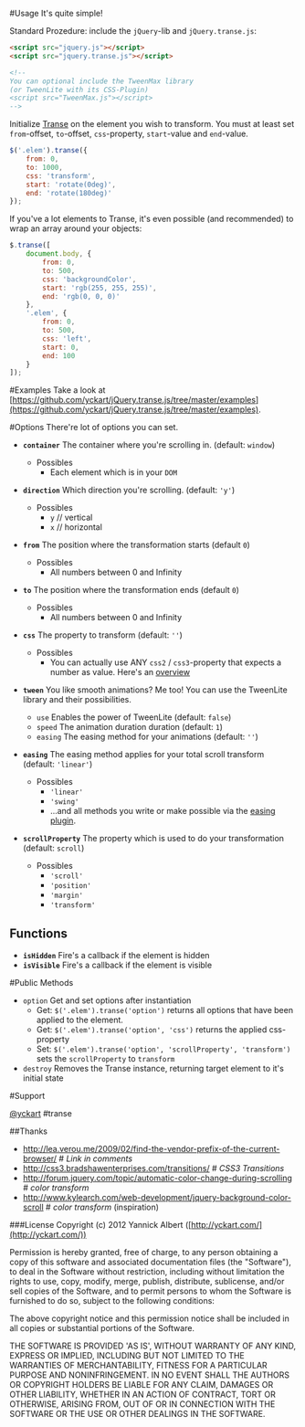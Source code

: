 #Usage
It's quite simple!

Standard Prozedure: include the `jQuery`-lib and `jQuery.transe.js`:
```html
<script src="jquery.js"></script>
<script src="jquery.transe.js"></script>

<!--
You can optional include the TweenMax library
(or TweenLite with its CSS-Plugin)
<script src="TweenMax.js"></script>
-->
```

Initialize [Transe](http://github.com/yckart/jquery.transe.js) on the element you wish to transform. You must at least set `from`-offset, `to`-offset, `css`-property, `start`-value and `end`-value.
```javascript
$('.elem').transe({
    from: 0,
    to: 1000,
    css: 'transform',
    start: 'rotate(0deg)',
    end: 'rotate(180deg)'
});
```

If you've a lot elements to Transe, it's even possible (and recommended) to wrap an array around your objects:

```javascript
$.transe([
    document.body, {
        from: 0,
        to: 500,
        css: 'backgroundColor',
        start: 'rgb(255, 255, 255)',
        end: 'rgb(0, 0, 0)'
    },
    '.elem', {
        from: 0,
        to: 500,
        css: 'left',
        start: 0,
        end: 100
    }
]);
```

#Examples
Take a look at [https://github.com/yckart/jQuery.transe.js/tree/master/examples](https://github.com/yckart/jQuery.transe.js/tree/master/examples).


#Options
There're lot of options you can set.

* <b>`container`</b> The container where you're scrolling in. (default: `window`)
    * Possibles
        * Each element which is in your `DOM`

* <b>`direction`</b> Which direction you're scrolling. (default: `'y'`)
    * Possibles
        * `y` // vertical
        * `x` // horizontal

* <b>`from`</b> The position where the transformation starts (default `0`)
    * Possibles
        * All numbers between 0 and Infinity

* <b>`to`</b> The position where the transformation ends (default `0`)
    * Possibles
        * All numbers between 0 and Infinity

* <b>`css`</b> The property to transform (default: `''`)
    * Possibles
        * You can actually use ANY `css2` / `css3`-property that expects a number as value. Here's an [overview](https://github.com/yckart/jQuery.transe.js/wiki/Properties)

* <b>`tween`</b> You like smooth animations? Me too! You can use the TweenLite library and their possibilities.
    * `use` Enables the power of TweenLite (default: `false`)
    * `speed` The animation duration duration (default: `1`)
    * `easing` The easing method for your animations (default: `''`)

* <b>`easing`</b> The easing method applies for your total scroll transform (default: `'linear'`)
    * Possibles
        * `'linear'`
        * `'swing'`
        * ...and all methods you write or make possible via the [easing plugin](http://gsgd.co.uk/sandbox/jquery/easing/).

* <b>`scrollProperty`</b> The property which is used to do your transformation (default: `scroll`)
    * Possibles
        * `'scroll'`
        * `'position'`
        * `'margin'`
        * `'transform'`

## Functions
* <b>`isHidden`</b> Fire's a callback if the element is hidden
* <b>`isVisible`</b> Fire's a callback if the element is visible

#Public Methods
* `option` Get and set options after instantiation
    * Get: `$('.elem').transe('option')` returns all options that have been applied to the element.
    * Get: `$('.elem').transe('option', 'css')` returns the applied css-property
    * Set: `$('.elem').transe('option', 'scrollProperty', 'transform')` sets the `scrollProperty` to `transform`
* `destroy` Removes the Transe instance, returning target element to it's initial state

#Support

[@yckart](http://twitter.com/yckart/) #transe


##Thanks
- http://lea.verou.me/2009/02/find-the-vendor-prefix-of-the-current-browser/ # *Link in comments*
- http://css3.bradshawenterprises.com/transitions/ # *CSS3 Transitions*
- http://forum.jquery.com/topic/automatic-color-change-during-scrolling # *color transform*
- http://www.kylearch.com/web-development/jquery-background-color-scroll # *color transform* (inspiration)


###License
Copyright (c) 2012 Yannick Albert ([http://yckart.com/](http://yckart.com/))

Permission is hereby granted, free of charge, to any person obtaining a copy of this software and associated documentation files (the "Software"), to deal in the Software without restriction, including without limitation the rights to use, copy, modify, merge, publish, distribute, sublicense, and/or sell copies of the Software, and to permit persons to whom the Software is furnished to do so, subject to the following conditions:

The above copyright notice and this permission notice shall be included in all copies or substantial portions of the Software.

THE SOFTWARE IS PROVIDED 'AS IS', WITHOUT WARRANTY OF ANY KIND, EXPRESS OR IMPLIED, INCLUDING BUT NOT LIMITED TO THE WARRANTIES OF MERCHANTABILITY, FITNESS FOR A PARTICULAR PURPOSE AND NONINFRINGEMENT. IN NO EVENT SHALL THE AUTHORS OR COPYRIGHT HOLDERS BE LIABLE FOR ANY CLAIM, DAMAGES OR OTHER LIABILITY, WHETHER IN AN ACTION OF CONTRACT, TORT OR OTHERWISE, ARISING FROM, OUT OF OR IN CONNECTION WITH THE SOFTWARE OR THE USE OR OTHER DEALINGS IN THE SOFTWARE.
